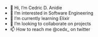 - 👋 Hi, I’m Cedric D. Anidie
- 👀 I’m interested in Software Engineering
- 🌱 I’m currently learning Elixir
- 💞️ I’m looking to collaborate on projects
- 📫 How to reach me @cedx_ on twitter

<!---
cedxix/cedxix is a ✨ special ✨ repository because its `README.md` (this file) appears on your GitHub profile.
You can click the Preview link to take a look at your changes.
--->

